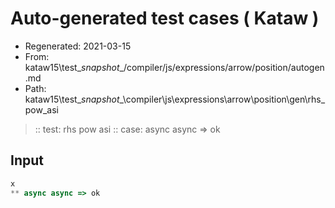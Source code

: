 # Auto-generated test cases ( Kataw )
- Regenerated: 2021-03-15
- From: kataw15\test\__snapshot__/compiler/js/expressions/arrow/position/autogen.md
- Path: kataw15\test\__snapshot__\compiler\js\expressions\arrow\position\gen\rhs_pow_asi
> :: test: rhs pow asi
> :: case: async async => ok
## Input

`````js
x
** async async => ok
`````
